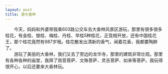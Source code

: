 ```yaml
---
layout: post
title: 游大香林
---
```



　　今天，妈妈和外婆带我乘603路公交车去大香林风景区游玩，那里有很多很多桂花，有金桂、银桂、梅桂、丹桂、早桂5种桂花，正竞相开放，还有中国桂花王，那个桂花竟然有987岁哦。桂花散发出清新的香气，闻着花香，我都要陶醉了。    
　　游玩了美丽的大香林，我们又去了旁边的龙华寺，那里的建筑非常壮观。那里有各种各种的庙堂，我拜了观音菩萨、文殊菩萨、灵吉菩萨、如来等菩萨。我玩得很开心，以后还要来大香林玩。  
